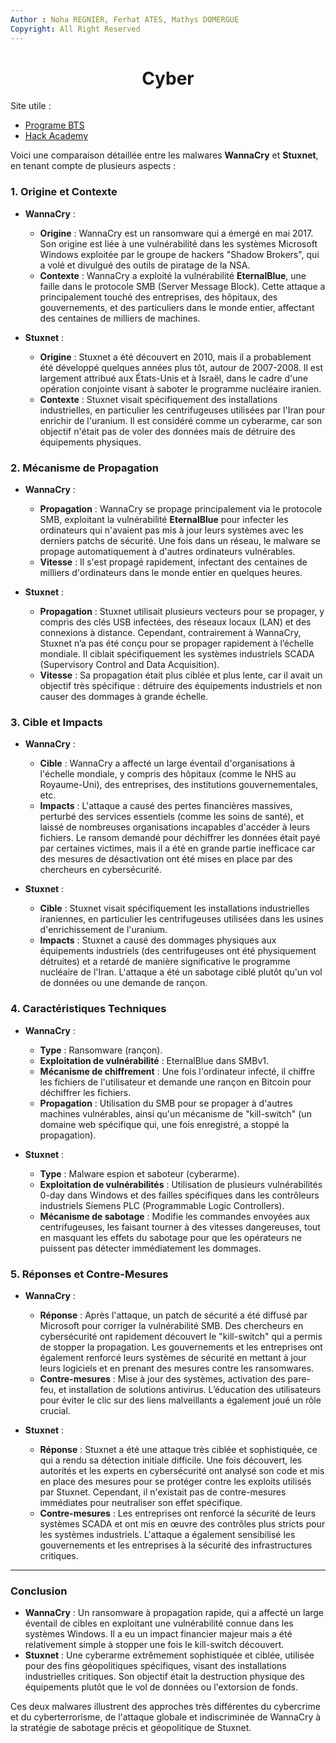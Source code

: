 ```yaml
---
Author : Noha REGNIER, Ferhat ATES, Mathys DOMERGUE
Copyright: All Right Reserved
---
```


# <center> Cyber

Site utile :

- [Programe BTS](https://www.reseaucerta.org/)
- [Hack Academy](https://www.youtube.com/channel/UCUOv_-zvnt7ai-xiPp0dJrw)

Voici une comparaison détaillée entre les malwares **WannaCry** et **Stuxnet**, en tenant compte de plusieurs aspects :

### 1. Origine et Contexte

- **WannaCry** :
  - **Origine** : WannaCry est un ransomware qui a émergé en mai 2017. Son origine est liée à une vulnérabilité dans les systèmes Microsoft Windows exploitée par le groupe de hackers "Shadow Brokers", qui a volé et divulgué des outils de piratage de la NSA.
  - **Contexte** : WannaCry a exploité la vulnérabilité **EternalBlue**, une faille dans le protocole SMB (Server Message Block). Cette attaque a principalement touché des entreprises, des hôpitaux, des gouvernements, et des particuliers dans le monde entier, affectant des centaines de milliers de machines.

- **Stuxnet** :
  - **Origine** : Stuxnet a été découvert en 2010, mais il a probablement été développé quelques années plus tôt, autour de 2007-2008. Il est largement attribué aux États-Unis et à Israël, dans le cadre d'une opération conjointe visant à saboter le programme nucléaire iranien.
  - **Contexte** : Stuxnet visait spécifiquement des installations industrielles, en particulier les centrifugeuses utilisées par l'Iran pour enrichir de l'uranium. Il est considéré comme un cyberarme, car son objectif n'était pas de voler des données mais de détruire des équipements physiques.

### 2. Mécanisme de Propagation

- **WannaCry** :
  - **Propagation** : WannaCry se propage principalement via le protocole SMB, exploitant la vulnérabilité **EternalBlue** pour infecter les ordinateurs qui n'avaient pas mis à jour leurs systèmes avec les derniers patchs de sécurité. Une fois dans un réseau, le malware se propage automatiquement à d'autres ordinateurs vulnérables.
  - **Vitesse** : Il s'est propagé rapidement, infectant des centaines de milliers d'ordinateurs dans le monde entier en quelques heures.

- **Stuxnet** :
  - **Propagation** : Stuxnet utilisait plusieurs vecteurs pour se propager, y compris des clés USB infectées, des réseaux locaux (LAN) et des connexions à distance. Cependant, contrairement à WannaCry, Stuxnet n’a pas été conçu pour se propager rapidement à l’échelle mondiale. Il ciblait spécifiquement les systèmes industriels SCADA (Supervisory Control and Data Acquisition).
  - **Vitesse** : Sa propagation était plus ciblée et plus lente, car il avait un objectif très spécifique : détruire des équipements industriels et non causer des dommages à grande échelle.

### 3. Cible et Impacts

- **WannaCry** :
  - **Cible** : WannaCry a affecté un large éventail d'organisations à l'échelle mondiale, y compris des hôpitaux (comme le NHS au Royaume-Uni), des entreprises, des institutions gouvernementales, etc.
  - **Impacts** : L'attaque a causé des pertes financières massives, perturbé des services essentiels (comme les soins de santé), et laissé de nombreuses organisations incapables d'accéder à leurs fichiers. Le ransom demandé pour déchiffrer les données était payé par certaines victimes, mais il a été en grande partie inefficace car des mesures de désactivation ont été mises en place par des chercheurs en cybersécurité.

- **Stuxnet** :
  - **Cible** : Stuxnet visait spécifiquement les installations industrielles iraniennes, en particulier les centrifugeuses utilisées dans les usines d'enrichissement de l'uranium.
  - **Impacts** : Stuxnet a causé des dommages physiques aux équipements industriels (des centrifugeuses ont été physiquement détruites) et a retardé de manière significative le programme nucléaire de l'Iran. L'attaque a été un sabotage ciblé plutôt qu'un vol de données ou une demande de rançon.

### 4. Caractéristiques Techniques

- **WannaCry** :
  - **Type** : Ransomware (rançon).
  - **Exploitation de vulnérabilité** : EternalBlue dans SMBv1.
  - **Mécanisme de chiffrement** : Une fois l'ordinateur infecté, il chiffre les fichiers de l'utilisateur et demande une rançon en Bitcoin pour déchiffrer les fichiers.
  - **Propagation** : Utilisation du SMB pour se propager à d'autres machines vulnérables, ainsi qu'un mécanisme de "kill-switch" (un domaine web spécifique qui, une fois enregistré, a stoppé la propagation).

- **Stuxnet** :
  - **Type** : Malware espion et saboteur (cyberarme).
  - **Exploitation de vulnérabilités** : Utilisation de plusieurs vulnérabilités 0-day dans Windows et des failles spécifiques dans les contrôleurs industriels Siemens PLC (Programmable Logic Controllers).
  - **Mécanisme de sabotage** : Modifie les commandes envoyées aux centrifugeuses, les faisant tourner à des vitesses dangereuses, tout en masquant les effets du sabotage pour que les opérateurs ne puissent pas détecter immédiatement les dommages.

### 5. Réponses et Contre-Mesures

- **WannaCry** :
  - **Réponse** : Après l'attaque, un patch de sécurité a été diffusé par Microsoft pour corriger la vulnérabilité SMB. Des chercheurs en cybersécurité ont rapidement découvert le "kill-switch" qui a permis de stopper la propagation. Les gouvernements et les entreprises ont également renforcé leurs systèmes de sécurité en mettant à jour leurs logiciels et en prenant des mesures contre les ransomwares.
  - **Contre-mesures** : Mise à jour des systèmes, activation des pare-feu, et installation de solutions antivirus. L’éducation des utilisateurs pour éviter le clic sur des liens malveillants a également joué un rôle crucial.

- **Stuxnet** :
  - **Réponse** : Stuxnet a été une attaque très ciblée et sophistiquée, ce qui a rendu sa détection initiale difficile. Une fois découvert, les autorités et les experts en cybersécurité ont analysé son code et mis en place des mesures pour se protéger contre les exploits utilisés par Stuxnet. Cependant, il n'existait pas de contre-mesures immédiates pour neutraliser son effet spécifique.
  - **Contre-mesures** : Les entreprises ont renforcé la sécurité de leurs systèmes SCADA et ont mis en œuvre des contrôles plus stricts pour les systèmes industriels. L'attaque a également sensibilisé les gouvernements et les entreprises à la sécurité des infrastructures critiques.

---

### Conclusion

- **WannaCry** : Un ransomware à propagation rapide, qui a affecté un large éventail de cibles en exploitant une vulnérabilité connue dans les systèmes Windows. Il a eu un impact financier majeur mais a été relativement simple à stopper une fois le kill-switch découvert.
- **Stuxnet** : Une cyberarme extrêmement sophistiquée et ciblée, utilisée pour des fins géopolitiques spécifiques, visant des installations industrielles critiques. Son objectif était la destruction physique des équipements plutôt que le vol de données ou l'extorsion de fonds.

Ces deux malwares illustrent des approches très différentes du cybercrime et du cyberterrorisme, de l'attaque globale et indiscriminée de WannaCry à la stratégie de sabotage précis et géopolitique de Stuxnet.